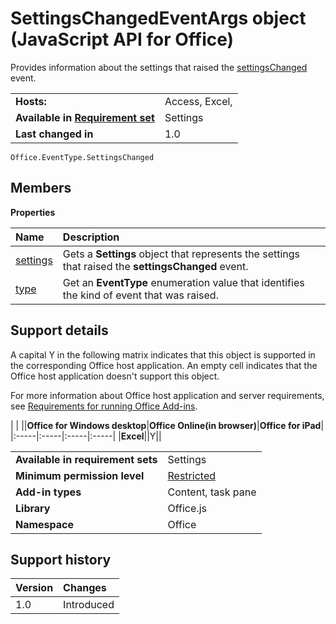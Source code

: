 
# SettingsChangedEventArgs object (JavaScript API for Office)
Provides information about the settings that raised the [settingsChanged](../reference/shared/settings/settingschanged-event/settingschanged-event.md) event.

|||
|:-----|:-----|
|**Hosts:**|Access, Excel, |
|**Available in [Requirement set](http://msdn.microsoft.com/library/6b6702f2-b0a5-46ab-a356-8dda897ca8ae%28Office.15%29.aspx)**|Settings|
|**Last changed in**|1.0|

```
Office.EventType.SettingsChanged
```


## Members


**Properties**


|**Name**|**Description**|
|:-----|:-----|
|[settings](../reference/shared/settings/settingschanged-event/args/settings-property.md)|Gets a  **Settings** object that represents the settings that raised the **settingsChanged** event.|
|[type](../reference/shared/settings/settingschanged-event/args/type-property.md)|Get an  **EventType** enumeration value that identifies the kind of event that was raised.|

## Support details


A capital Y in the following matrix indicates that this object is supported in the corresponding Office host application. An empty cell indicates that the Office host application doesn't support this object.

For more information about Office host application and server requirements, see [Requirements for running Office Add-ins](http://msdn.microsoft.com/library/67340567-bb9a-498c-96d3-3f52f28c16bc%28Office.15%29.aspx).


|
|
||**Office for Windows desktop**|**Office Online(in browser)**|**Office for iPad**|
|:-----|:-----|:-----|:-----|
|**Excel**||Y||

|||
|:-----|:-----|
|**Available in requirement sets**|Settings|
|**Minimum permission level**|[Restricted](http://msdn.microsoft.com/library/da2efadc-4ebf-45fe-be39-397ac1eb1dbd%28Office.15%29.aspx)|
|**Add-in types**|Content, task pane|
|**Library**|Office.js|
|**Namespace**|Office|

## Support history




|**Version**|**Changes**|
|:-----|:-----|
|1.0|Introduced|

